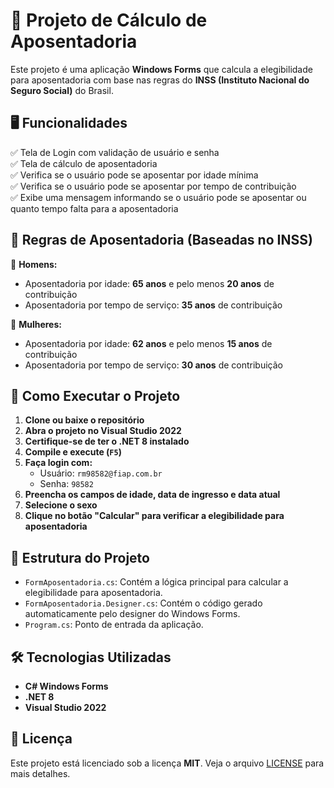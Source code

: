# 💼 Projeto de Cálculo de Aposentadoria

Este projeto é uma aplicação **Windows Forms** que calcula a elegibilidade para aposentadoria com base nas regras do **INSS (Instituto Nacional do Seguro Social)** do Brasil.

## 🖥️ Funcionalidades
✅ Tela de Login com validação de usuário e senha <br>
✅ Tela de cálculo de aposentadoria <br>
✅ Verifica se o usuário pode se aposentar por idade mínima <br>
✅ Verifica se o usuário pode se aposentar por tempo de contribuição <br>
✅ Exibe uma mensagem informando se o usuário pode se aposentar ou quanto tempo falta para a aposentadoria <br>

## 📌 Regras de Aposentadoria (Baseadas no INSS)
🔹 **Homens:**
  - Aposentadoria por idade: **65 anos** e pelo menos **20 anos** de contribuição
  - Aposentadoria por tempo de serviço: **35 anos** de contribuição

🔹 **Mulheres:**
  - Aposentadoria por idade: **62 anos** e pelo menos **15 anos** de contribuição
  - Aposentadoria por tempo de serviço: **30 anos** de contribuição

## 🚀 Como Executar o Projeto
1. **Clone ou baixe o repositório**
2. **Abra o projeto no Visual Studio 2022**
3. **Certifique-se de ter o .NET 8 instalado**
4. **Compile e execute (`F5`)**
5. **Faça login com:**
   - Usuário: `rm98582@fiap.com.br`
   - Senha: `98582`
6. **Preencha os campos de idade, data de ingresso e data atual**
7. **Selecione o sexo**
8. **Clique no botão "Calcular" para verificar a elegibilidade para aposentadoria**

## 📂 Estrutura do Projeto
- `FormAposentadoria.cs`: Contém a lógica principal para calcular a elegibilidade para aposentadoria.
- `FormAposentadoria.Designer.cs`: Contém o código gerado automaticamente pelo designer do Windows Forms.
- `Program.cs`: Ponto de entrada da aplicação.

## 🛠️ Tecnologias Utilizadas
- **C# Windows Forms**
- **.NET 8**
- **Visual Studio 2022**

## 📜 Licença
Este projeto está licenciado sob a licença **MIT**. Veja o arquivo [LICENSE](LICENSE) para mais detalhes.
